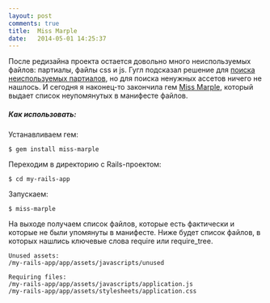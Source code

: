 ```yaml
---
layout: post
comments: true
title:  Miss Marple
date:   2014-05-01 14:25:37
---
```


После редизайна проекта остается довольно много неиспользуемых файлов: партиалы, файлы css и js. Гугл подсказал
решение для [поиска неиспользуемых партиалов](https://github.com/vinibaggio/discover-unused-partials), но
для поиска ненужных ассетов ничего не нашлось. И сегодня я наконец-то закончила гем
[Miss Marple](https://github.com/JanaVPetrova/miss-marple), который выдает список неупомянутых в манифесте
файлов.

##### Как использовать:
Устанавливаем гем:

    $ gem install miss-marple

Переходим в директорию с Rails-проектом:

    $ cd my-rails-app

Запускаем:

    $ miss-marple

На выходе получаем список файлов, которые есть фактически и которые не были упомянуты в манифесте.
Ниже будет список файлов, в которых нашлись ключевые слова require или require_tree.

    Unused assets:
    /my-rails-app/app/assets/javascripts/unused

    Requiring files:
    /my-rails-app/app/assets/javascripts/application.js
    /my-rails-app/app/assets/stylesheets/application.css